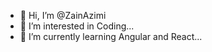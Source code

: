 - 👋 Hi, I’m @ZainAzimi
- 👀 I’m interested in Coding...
- 🌱 I’m currently learning Angular and React...
